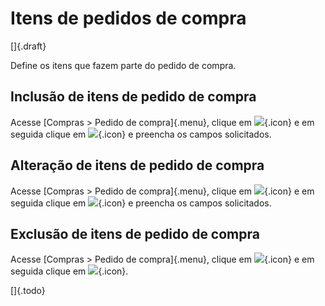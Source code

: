 # Itens de pedidos de compra

[]{.draft}

Define os itens que fazem parte do pedido de compra.

## Inclusão de itens de pedido de compra

Acesse [Compras > Pedido de compra]{.menu}, clique em ![](https://static.zenerp.app.br/icons/action-child.svg){.icon} e em seguida clique em ![](https://static.zenerp.app.br/icons/action-create.svg){.icon} e preencha os campos solicitados.


## Alteração de itens de pedido de compra

Acesse [Compras > Pedido de compra]{.menu}, clique em ![](https://static.zenerp.app.br/icons/action-child.svg){.icon} e em seguida clique em ![](https://static.zenerp.app.br/icons/action-update.svg){.icon} e preencha os campos solicitados.


## Exclusão de itens de pedido de compra

Acesse [Compras > Pedido de compra]{.menu}, clique em ![](https://static.zenerp.app.br/icons/action-child.svg){.icon} e em seguida clique em ![](https://static.zenerp.app.br/icons/action-delete.svg){.icon}.

[]{.todo}